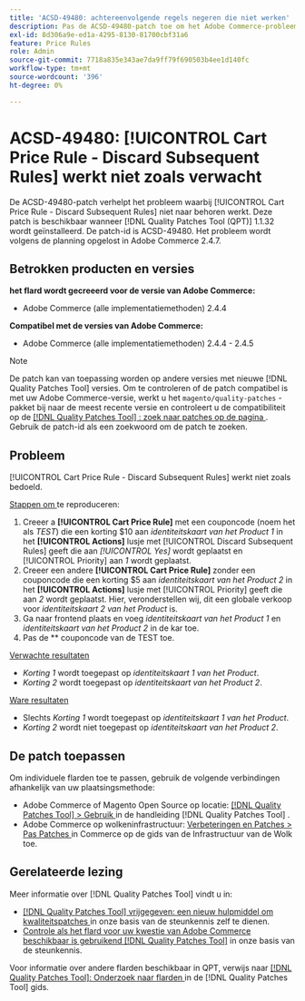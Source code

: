 ```yaml
---
title: 'ACSD-49480: achtereenvolgende regels negeren die niet werken'
description: Pas de ACSD-49480-patch toe om het Adobe Commerce-probleem op te lossen waarbij [!UICONTROL Cart Price Rule - Discard Subsequent Rules] niet naar behoren werkt.
exl-id: 8d306a9e-ed1a-4295-8130-81700cbf31a6
feature: Price Rules
role: Admin
source-git-commit: 7718a835e343ae7da9ff79f690503b4ee1d140fc
workflow-type: tm+mt
source-wordcount: '396'
ht-degree: 0%

---
```


# ACSD-49480: [!UICONTROL Cart Price Rule - Discard Subsequent Rules] werkt niet zoals verwacht

De ACSD-49480-patch verhelpt het probleem waarbij [!UICONTROL Cart Price Rule - Discard Subsequent Rules] niet naar behoren werkt. Deze patch is beschikbaar wanneer [!DNL Quality Patches Tool (QPT)] 1.1.32 wordt geïnstalleerd. De patch-id is ACSD-49480. Het probleem wordt volgens de planning opgelost in Adobe Commerce 2.4.7.

## Betrokken producten en versies

**het flard wordt gecreeerd voor de versie van Adobe Commerce:**

* Adobe Commerce (alle implementatiemethoden) 2.4.4

**Compatibel met de versies van Adobe Commerce:**

* Adobe Commerce (alle implementatiemethoden) 2.4.4 - 2.4.5

>[!NOTE]
>
>De patch kan van toepassing worden op andere versies met nieuwe [!DNL Quality Patches Tool] versies. Om te controleren of de patch compatibel is met uw Adobe Commerce-versie, werkt u het `magento/quality-patches` -pakket bij naar de meest recente versie en controleert u de compatibiliteit op de [[!DNL Quality Patches Tool] : zoek naar patches op de pagina ](https://experienceleague.adobe.com/tools/commerce-quality-patches/index.html) . Gebruik de patch-id als een zoekwoord om de patch te zoeken.

## Probleem

[!UICONTROL Cart Price Rule - Discard Subsequent Rules] werkt niet zoals bedoeld.

<u> Stappen om </u> te reproduceren:

1. Creeer a **[!UICONTROL Cart Price Rule]** met een couponcode (noem het als *TEST*) die een korting $10 aan *identiteitskaart van het Product 1* in het **[!UICONTROL Actions]** lusje met [!UICONTROL Discard Subsequent Rules] geeft die aan *[!UICONTROL Yes]* wordt geplaatst en [!UICONTROL Priority] aan *1* wordt geplaatst.
1. Creeer een andere **[!UICONTROL Cart Price Rule]** zonder een couponcode die een korting $5 aan *identiteitskaart van het Product 2* in het **[!UICONTROL Actions]** lusje met [!UICONTROL Priority] geeft die aan *2* wordt geplaatst. Hier, veronderstellen wij, dit een globale verkoop voor *identiteitskaart 2 van het Product* is.
1. Ga naar frontend plaats en voeg *identiteitskaart van het Product 1* en *identiteitskaart van het Product 2* in de kar toe.
1. Pas de ** couponcode van de TEST toe.

<u> Verwachte resultaten </u>

* *Korting 1* wordt toegepast op *identiteitskaart 1 van het Product*.
* *Korting 2* wordt toegepast op *identiteitskaart van het Product 2*.

<u> Ware resultaten </u>

* Slechts *Korting 1* wordt toegepast op *identiteitskaart 1 van het Product*.
* *Korting 2* wordt niet toegepast op *identiteitskaart van het Product 2*.

## De patch toepassen

Om individuele flarden toe te passen, gebruik de volgende verbindingen afhankelijk van uw plaatsingsmethode:

* Adobe Commerce of Magento Open Source op locatie: [[!DNL Quality Patches Tool]  > Gebruik ](https://experienceleague.adobe.com/docs/commerce-operations/tools/quality-patches-tool/usage.html) in de handleiding [!DNL Quality Patches Tool] .
* Adobe Commerce op wolkeninfrastructuur: [ Verbeteringen en Patches > Pas Patches ](https://experienceleague.adobe.com/docs/commerce-cloud-service/user-guide/develop/upgrade/apply-patches.html) in Commerce op de gids van de Infrastructuur van de Wolk toe.

## Gerelateerde lezing

Meer informatie over [!DNL Quality Patches Tool] vindt u in:

* [[!DNL Quality Patches Tool]  vrijgegeven: een nieuw hulpmiddel om kwaliteitspatches ](/help/announcements/adobe-commerce-announcements/magento-quality-patches-released-new-tool-to-self-serve-quality-patches.md) in onze basis van de steunkennis zelf te dienen.
* [ Controle als het flard voor uw kwestie van Adobe Commerce beschikbaar is gebruikend  [!DNL Quality Patches Tool]](/help/support-tools/patches-available-in-qpt-tool/check-patch-for-magento-issue-with-magento-quality-patches.md) in onze basis van de steunkennis.

Voor informatie over andere flarden beschikbaar in QPT, verwijs naar [[!DNL Quality Patches Tool]: Onderzoek naar flarden ](https://experienceleague.adobe.com/tools/commerce-quality-patches/index.html) in de [!DNL Quality Patches Tool] gids.
